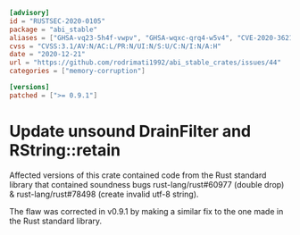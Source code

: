 ```toml
[advisory]
id = "RUSTSEC-2020-0105"
package = "abi_stable"
aliases = ["GHSA-vq23-5h4f-vwpv", "GHSA-wqxc-qrq4-w5v4", "CVE-2020-36212", "CVE-2020-36213"]
cvss = "CVSS:3.1/AV:N/AC:L/PR:N/UI:N/S:U/C:N/I:N/A:H"
date = "2020-12-21"
url = "https://github.com/rodrimati1992/abi_stable_crates/issues/44"
categories = ["memory-corruption"]

[versions]
patched = [">= 0.9.1"]
```

# Update unsound DrainFilter and RString::retain

Affected versions of this crate contained code from the Rust standard library that contained soundness bugs rust-lang/rust#60977 (double drop) & rust-lang/rust#78498 (create invalid utf-8 string).

The flaw was corrected in v0.9.1 by making a similar fix to the one made in the Rust standard library.
